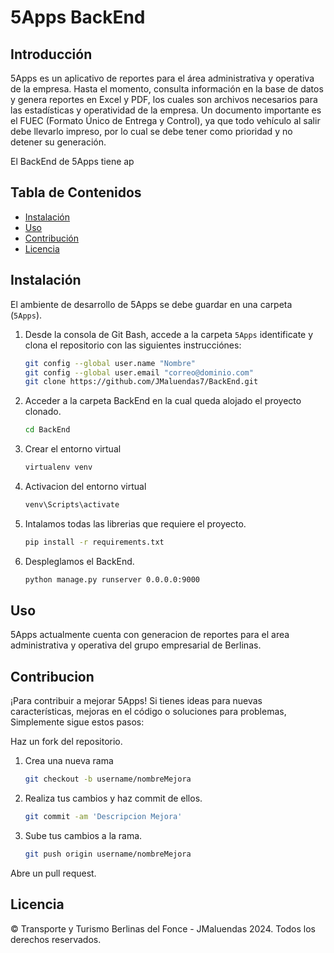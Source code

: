 # 5Apps BackEnd

## Introducción

5Apps es un aplicativo de reportes para el área administrativa y operativa de la empresa. Hasta el momento, consulta información en la base de datos y genera reportes en Excel y PDF, los cuales son archivos necesarios para las estadísticas y operatividad de la empresa. Un documento importante es el FUEC (Formato Único de Entrega y Control), ya que todo vehículo al salir debe llevarlo impreso, por lo cual se debe tener como prioridad y no detener su generación.

El BackEnd de 5Apps tiene ap

## Tabla de Contenidos

- [Instalación](#instalación)
- [Uso](#uso)
- [Contribución](#contribución)
- [Licencia](#licencia)

## Instalación

El ambiente de desarrollo de 5Apps se debe guardar en una carpeta (`5Apps`).

1. Desde la consola de Git Bash, accede a la carpeta `5Apps` identificate y clona el repositorio con las siguientes instrucciónes:
   ```bash
   git config --global user.name "Nombre"
   git config --global user.email "correo@dominio.com"
   git clone https://github.com/JMaluendas7/BackEnd.git
2. Acceder a la carpeta BackEnd en la cual queda alojado el proyecto clonado.
   ```bash
   cd BackEnd
3. Crear el entorno virtual
   ```bash
   virtualenv venv
4. Activacion del entorno virtual
   ```bash
   venv\Scripts\activate
5. Intalamos todas las librerias que requiere el proyecto.
   ```bash
   pip install -r requirements.txt
6. Despleglamos el BackEnd.
   ```bash
   python manage.py runserver 0.0.0.0:9000

## Uso

5Apps actualmente cuenta con generacion de reportes para el area administrativa y operativa del grupo empresarial de Berlinas.

## Contribucion

¡Para contribuir a mejorar 5Apps! Si tienes ideas para nuevas características, mejoras en el código o soluciones para problemas, Simplemente sigue estos pasos:

Haz un fork del repositorio.
1. Crea una nueva rama
   ```bash
   git checkout -b username/nombreMejora
2. Realiza tus cambios y haz commit de ellos.
   ```bash
   git commit -am 'Descripcion Mejora'
4. Sube tus cambios a la rama.
   ```bash
   git push origin username/nombreMejora
Abre un pull request.

## Licencia

© Transporte y Turismo Berlinas del Fonce - JMaluendas 2024. Todos los derechos reservados.
